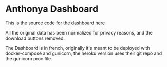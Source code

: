 # Anthonya Dashboard

This is the source code for the dashboard [here](https://anthonyadashboard.herokuapp.com/)

All the original data has been normalized for privacy reasons, and the download buttons removed.

The Dashboard is in french, originally it's meant to be deployed with docker-compose and gunicorn, the heroku version uses their git repo and the gunicorn proc file.